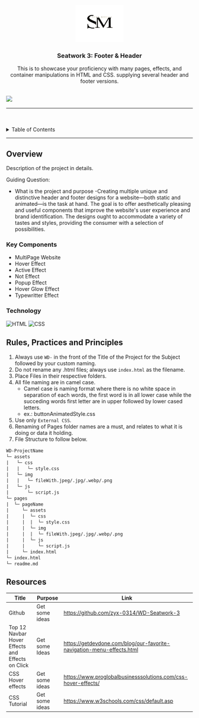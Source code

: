 <a name="readme-top">

<br/>

<br />
<div align="center">
  <a href="https://github.com/Seanmojica17">
    <img src="/assets/img/smlogo.png" alt="smlogo" width="130" height="100">
  </a>
  <h3 align="center">Seatwork 3: Footer & Header</h3>
</div>
<div align="center">
 This is to showcase your proficiency with many pages, effects, and container manipulations in HTML and CSS. supplying several header and footer versions.
</div>

<br />


![](https://visit-counter.vercel.app/counter.png?page=GodwinAblao/WD-seatwork3)

---

<br />
<br />


<details>
  <summary>Table of Contents</summary>
  <ol>
    <li>
      <a href="#overview">Overview</a>
      <ol>
        <li>
          <a href="#key-components">Key Components</a>
        </li>
        <li>
          <a href="#technology">Technology</a>
        </li>
      </ol>
    </li>
    <li>
      <a href="#rule,-practices-and-principles">Rules, Practices and Principles</a>
    </li>
    <li>
      <a href="#resources">Resources</a>
    </li>
  </ol>
</details>

---

## Overview

<!-- The following are just sample -->
Description of the project in details.

Guiding Question:
- What is the project and purpose
    -Creating multiple unique and distinctive header and footer designs for a website—both static and animated—is the task at hand. The goal is to offer aesthetically pleasing and useful components that improve the website's user experience and brand identification. The designs ought to accommodate a variety of tastes and styles, providing the consumer with a selection of possibilities.


### Key Components
- MultiPage Website
- Hover Effect
- Active Effect
- Not Effect
- Popup Effect
- Hover Glow Effect
- Typewritter Effect


### Technology
![HTML](https://img.shields.io/badge/HTML-E34F26?style=for-the-badge&logo=html5&logoColor=white)
![CSS](https://img.shields.io/badge/CSS-1572B6?style=for-the-badge&logo=css3&logoColor=white)

## Rules, Practices and Principles
1. Always use `WD-` in the front of the Title of the Project for the Subject followed by your custom naming.
2. Do not rename any .html files; always use `index.html` as the filename.
3. Place Files in their respective folders.
4. All file naming are in camel case.
   - Camel case is naming format where there is no white space in separation of each words, the first word is in all lower case while the succeding words first letter are in upper followed by lower cased letters.
   - ex.: buttonAnimatedStyle.css
5. Use only `External CSS`.
6. Renaming of Pages folder names are a must, and relates to what it is doing or data it holding.
7. File Structure to follow below.

```
WD-ProjectName
└─ assets
|   └─ css
|   |   └─ style.css
|   └─ img
|   |   └─ fileWith.jpeg/.jpg/.webp/.png
|   └─ js
|       └─ script.js
└─ pages
|  └─ pageName
|     └─ assets
|     |  └─ css
|     |  |  └─ style.css
|     |  └─ img
|     |  |  └─ fileWith.jpeg/.jpg/.webp/.png
|     |  └─ js
|     |     └─ script.js
|     └─ index.html
└─ index.html
└─ readme.md
```

## Resources

| Title | Purpose | Link |
|-|-|-|
|Github|Get some ideas|https://github.com/zyx-0314/WD-Seatwork-3|
|Top 12 Navbar Hover Effects and Effects on Click|Get some Ideas|https://getdevdone.com/blog/our-favorite-navigation-menu-effects.html|
|CSS Hover effects|Get some ideas|https://www.proglobalbusinesssolutions.com/css-hover-effects/|
|CSS Tutorial|Get some ideas|https://www.w3schools.com/css/default.asp|